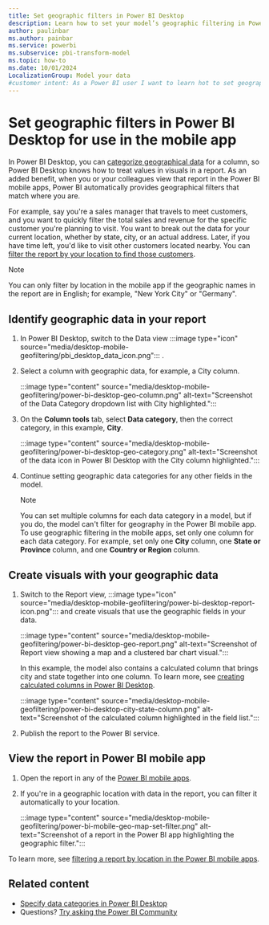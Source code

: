 ```yaml
---
title: Set geographic filters in Power BI Desktop
description: Learn how to set your model’s geographic filtering in Power BI Desktop, so you can automatically filter data for your location in Power BI mobile apps.
author: paulinbar
ms.author: painbar
ms.service: powerbi
ms.subservice: pbi-transform-model
ms.topic: how-to
ms.date: 10/01/2024
LocalizationGroup: Model your data
#customer intent: As a Power BI user I want to learn hot to set geographic filtering for Power BI models.
---
```

# Set geographic filters in Power BI Desktop for use in the mobile app

In Power BI Desktop, you can [categorize geographical data](desktop-data-categorization.md) for a column, so Power BI Desktop knows how to treat values in visuals in a report. As an added benefit, when you or your colleagues view that report in the Power BI mobile apps, Power BI automatically provides geographical filters that match where you are.

For example, say you're a sales manager that travels to meet customers, and you want to quickly filter the total sales and revenue for the specific customer you're planning to visit. You want to break out the data for your current location, whether by state, city, or an actual address. Later, if you have time left, you'd like to visit other customers located nearby. You can [filter the report by your location to find those customers](../consumer/mobile/mobile-apps-geographic-filtering.md).

> [!NOTE]
> You can only filter by location in the mobile app if the geographic names in the report are in English; for example, "New York City" or "Germany".
>
>

## Identify geographic data in your report

1. In Power BI Desktop, switch to the Data view :::image type="icon" source="media/desktop-mobile-geofiltering/pbi_desktop_data_icon.png"::: .

2. Select a column with geographic data, for example, a City column.

    :::image type="content" source="media/desktop-mobile-geofiltering/power-bi-desktop-geo-column.png" alt-text="Screenshot of the Data Category dropdown list with City highlighted.":::

3. On the **Column tools** tab, select **Data category**, then the correct category, in this example, **City**.

    :::image type="content" source="media/desktop-mobile-geofiltering/power-bi-desktop-geo-category.png" alt-text="Screenshot of the data icon in Power BI Desktop with the City column highlighted.":::

4. Continue setting geographic data categories for any other fields in the model.

   > [!NOTE]
   > You can set multiple columns for each data category in a model, but if you do, the model can't filter for geography in the Power BI mobile app. To use geographic filtering in the mobile apps, set only one column for each data category. For example, set only one **City** column, one **State or Province** column, and one **Country or Region** column.
   >
   >

## Create visuals with your geographic data

1. Switch to the Report view, :::image type="icon" source="media/desktop-mobile-geofiltering/power-bi-desktop-report-icon.png"::: and create visuals that use the geographic fields in your data.

    :::image type="content" source="media/desktop-mobile-geofiltering/power-bi-desktop-geo-report.png" alt-text="Screenshot of Report view showing a map and a clustered bar chart visual.":::

    In this example, the model also contains a calculated column that brings city and state together into one column. To learn more, see [creating calculated columns in Power BI Desktop](desktop-calculated-columns.md).

    :::image type="content" source="media/desktop-mobile-geofiltering/power-bi-desktop-city-state-column.png" alt-text="Screenshot of the calculated column highlighted in the field list.":::
2. Publish the report to the Power BI service.

## View the report in Power BI mobile app

1. Open the report in any of the [Power BI mobile apps](../consumer/mobile/mobile-apps-for-mobile-devices.md).
2. If you're in a geographic location with data in the report, you can filter it automatically to your location.

    :::image type="content" source="media/desktop-mobile-geofiltering/power-bi-mobile-geo-map-set-filter.png" alt-text="Screenshot of a report in the Power BI app highlighting the geographic filter.":::

To learn more, see [filtering a report by location in the Power BI mobile apps](../consumer/mobile/mobile-apps-geographic-filtering.md).

## Related content

* [Specify data categories in Power BI Desktop](desktop-data-categorization.md)  
* Questions? [Try asking the Power BI Community](https://community.powerbi.com/)
